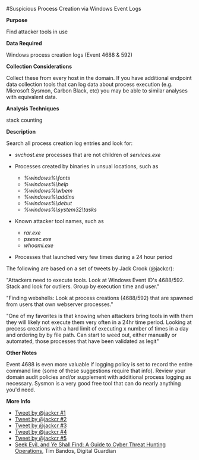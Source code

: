 #Suspicious Process Creation via Windows Event Logs

**Purpose**

Find attacker tools in use 

**Data Required**

Windows process creation logs (Event 4688 & 592)

**Collection Considerations**

Collect these from every host in the domain.  If you have additional
endpoint data collection tools that can log data about process
execution (e.g. Microsoft Sysmon, Carbon Black, etc) you may be able
to similar analyses with equivalent data.

**Analysis Techniques**

stack counting

**Description**

Search all process creation log entries and look for:

* _svchost.exe_ processes that are not children of _services.exe_
* Processes created by binaries in unsual locations, such as
	* _%windows%\fonts_
	* _%windows%\help_
	* _%windows%\wbem_
	* _%windows%\addins_
	* _%windows%\debut_
	* _%windows%\system32\tasks_
* Known attacker tool names, such as
	* _rar.exe_
  	* _psexec.exe_
  	* _whoami.exe_

* Processes that launched very few times during a 24 hour period


The following are based on a set of tweets by Jack Crook (@jackcr):

"Attackers need to execute tools. Look at Windows Event ID's 4688/592. Stack and look for outliers. Group by execution time and user."

"Finding webshells: Look at process creations (4688/592) that are spawned from users that own webserver processes."

"One of my favorites is that knowing when attackers bring tools in with them they will likely not execute them very often in a 24hr time period. Looking at precess creations with a hard limit of executing x number of times in a day and ordering by by file path. Can start to weed out, either manually or automated, those processes that have been validated as legit"

**Other Notes**

Event 4688 is even more valuable if logging policy is set to record
the entire command line (some of these suggestions require that info).
Review your domain audit policies and/or supplement with additional
process logging as necessary.  Sysmon is a very good free tool that
can do nearly anything you'd need.



**More Info**

- [Tweet by @jackcr #1](https://twitter.com/jackcr/status/707215101007413248)
- [Tweet by @jackcr #2](https://twitter.com/jackcr/status/707551910031728640)
- [Tweet by @jackcr #3](https://twitter.com/jackcr/status/707247278118084608)
- [Tweet by @jackcr #4](https://twitter.com/jackcr/status/707247524516651008)
- [Tweet by @jackcr #5](https://twitter.com/jackcr/status/707247746462384129)
- [Seek Evil, and Ye Shall Find: A Guide to Cyber Threat Hunting Operations](https://digitalguardian.com/blog/seek-evil-and-ye-shall-find-guide-cyber-threat-hunting-operations), Tim Bandos, Digital Guardian

